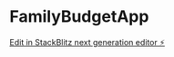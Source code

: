 # FamilyBudgetApp

[Edit in StackBlitz next generation editor ⚡️](https://stackblitz.com/~/github.com/kdrendel/FamilyBudgetApp)